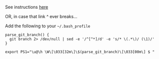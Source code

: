 See instructions [here](https://gist.github.com/joseluisq/1e96c54fa4e1e5647940)

OR, in case that link ^ ever breaks...

Add the following to your `~/.bash_profile`

```
parse_git_branch() {
  git branch 2> /dev/null | sed -e '/^[^*]/d' -e 's/* \(.*\)/ (\1)/'
}

export PS1="\u@\h \W\[\033[32m\]\$(parse_git_branch)\[\033[00m\] $ "
```

